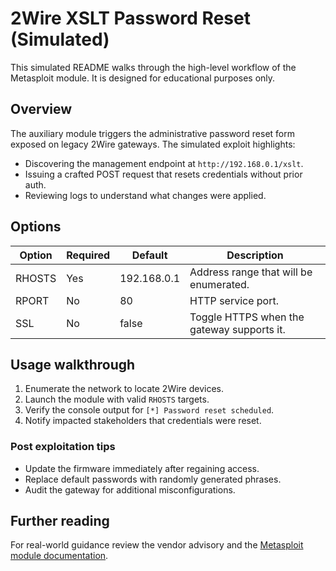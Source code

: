 # 2Wire XSLT Password Reset (Simulated)

This simulated README walks through the high-level workflow of the Metasploit module.
It is designed for educational purposes only.

## Overview

The auxiliary module triggers the administrative password reset form exposed on
legacy 2Wire gateways. The simulated exploit highlights:

- Discovering the management endpoint at `http://192.168.0.1/xslt`.
- Issuing a crafted POST request that resets credentials without prior auth.
- Reviewing logs to understand what changes were applied.

## Options

| Option  | Required | Default     | Description                              |
| ------- | -------- | ----------- | ---------------------------------------- |
| RHOSTS  | Yes      | 192.168.0.1 | Address range that will be enumerated.   |
| RPORT   | No       | 80          | HTTP service port.                       |
| SSL     | No       | false       | Toggle HTTPS when the gateway supports it. |

## Usage walkthrough

1. Enumerate the network to locate 2Wire devices.
2. Launch the module with valid `RHOSTS` targets.
3. Verify the console output for `[*] Password reset scheduled`.
4. Notify impacted stakeholders that credentials were reset.

### Post exploitation tips

- Update the firmware immediately after regaining access.
- Replace default passwords with randomly generated phrases.
- Audit the gateway for additional misconfigurations.

## Further reading

For real-world guidance review the vendor advisory and the
[Metasploit module documentation](https://docs.metasploit.com/docs/modules/).
